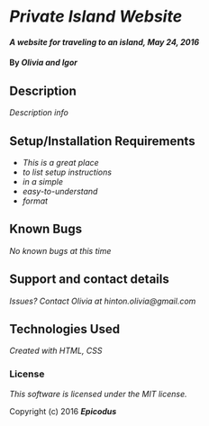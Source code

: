 # _Private Island Website_

#### _A website for traveling to an island, May 24, 2016_

#### By _**Olivia and Igor**_

## Description

_Description info_

## Setup/Installation Requirements

* _This is a great place_
* _to list setup instructions_
* _in a simple_
* _easy-to-understand_
* _format_

## Known Bugs

_No known bugs at this time_

## Support and contact details

_Issues? Contact Olivia at hinton.olivia@gmail.com_

## Technologies Used

_Created with HTML, CSS_

### License

*This software is licensed under the MIT license.*

Copyright (c) 2016 **_Epicodus_**
